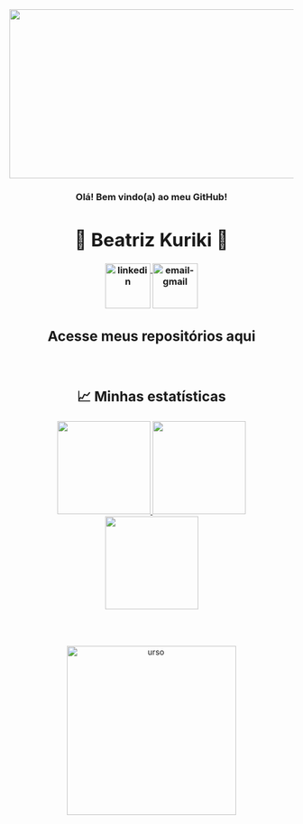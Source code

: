  <div align="center">
  <img src="https://media.giphy.com/media/L1R1tvI9svkIWwpVYr/giphy.gif" width="600" height="300"/>
</div>






<div>
 <h3 align="center">
    Olá! Bem vindo(a) ao meu GitHub!
   
 
 

<div dsplay="inline-block" align="center">
 <h1>🦋 Beatriz Kuriki 🦋</h1>
 <a href="https://www.linkedin.com/in/beatriz-alencar-kuriki/" target="_blank">
    <img width="80px" src="https://img.icons8.com/bubbles/100/000000/linkedin.png" alt="linkedin" align="top" target="_blank">
 </a>
 <a href="dev.beatriz.alencar@gmail.com">
    <img width="80px" src="https://img.icons8.com/bubbles/100/000000/gmail.png" alt="email-gmail" align="top"/>
 </a>






<div align='center'>
  <h2>
    <a
    target="_blank"
    style="text-decoration: none"
    href="https://github.com/BeatrizKuriki?tab=stars"
    >Acesse meus repositórios aqui</a>
  </h2>
</div>
 


<br>

## :chart_with_upwards_trend: Minhas estatísticas

<div style="display: inline_block" align = "center">
  <a href="https://github.com/BeatrizKuriki">
  <img height="165em" src="https://github-readme-stats.vercel.app/api?username=BeatrizKuriki&show_icons=true&theme=chartreuse-dark&include_all_commits=true&count_private=true"/>
  <img height="165em" src="https://github-readme-stats.vercel.app/api/top-langs/?username=BeatrizKuriki&layout=compact&langs_count=168&theme=chartreuse-dark"/>
          
</div>
</div>

<div align = "center">
<a href="https://git.io/streak-stats">
  <img height="165em" src="https://github-readme-streak-stats.herokuapp.com/?user=BeatrizKuriki&theme=hacker"/> 
</div>

</div>
 
 <br><br>
 
 
<p align="center">
<img align="center" width=300px alt="urso" src="https://c.tenor.com/GN73MKBawZYAAAAi/busy-cute.gif" />
</P>
<br>
 
 

 





